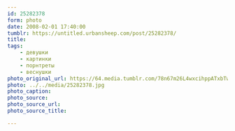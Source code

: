 ```yaml
---
id: 25282378
form: photo
date: 2008-02-01 17:40:00
tumblr: https://untitled.urbansheep.com/post/25282378/
title:
tags:
    - девушки
    - картинки
    - порнтреты
    - веснушки
photo_original_url: https://64.media.tumblr.com/78n67m26L4wxcihppATxbTwg_r1_500.jpg
photo: ../../media/25282378.jpg
photo_caption:
photo_source:
photo_source_url:
photo_source_title:

---
```


